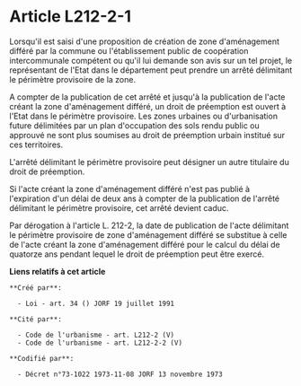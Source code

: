# Article L212-2-1

Lorsqu'il est saisi d'une proposition de création de zone d'aménagement différé par la commune ou l'établissement public de
coopération intercommunale compétent ou qu'il lui demande son avis sur un tel projet, le représentant de l'Etat dans le
département peut prendre un arrêté délimitant le périmètre provisoire de la zone.

A compter de la publication de cet arrêté et jusqu'à la publication de l'acte créant la zone d'aménagement différé, un droit
de préemption est ouvert à l'Etat dans le périmètre provisoire. Les zones urbaines ou d'urbanisation future délimitées par un
plan d'occupation des sols rendu public ou approuvé ne sont plus soumises au droit de préemption urbain institué sur ces
territoires.

L'arrêté délimitant le périmètre provisoire peut désigner un autre titulaire du droit de préemption.

Si l'acte créant la zone d'aménagement différé n'est pas publié à l'expiration d'un délai de deux ans à compter de la
publication de l'arrêté délimitant le périmètre provisoire, cet arrêté devient caduc.

Par dérogation à l'article L. 212-2, la date de publication de l'acte délimitant le périmètre provisoire de zone
d'aménagement différé se substitue à celle de l'acte créant la zone d'aménagement différé pour le calcul du délai de quatorze
ans pendant lequel le droit de préemption peut être exercé.

**Liens relatifs à cet article**

	**Créé par**:

	  - Loi - art. 34 () JORF 19 juillet 1991

	**Cité par**:

	  - Code de l'urbanisme - art. L212-2 (V)
	  - Code de l'urbanisme - art. L212-2-2 (V)

	**Codifié par**:

	  - Décret n°73-1022 1973-11-08 JORF 13 novembre 1973
